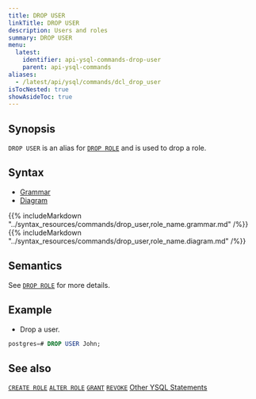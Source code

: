```yaml
---
title: DROP USER
linkTitle: DROP USER
description: Users and roles
summary: DROP USER
menu:
  latest:
    identifier: api-ysql-commands-drop-user
    parent: api-ysql-commands
aliases:
  - /latest/api/ysql/commands/dcl_drop_user
isTocNested: true
showAsideToc: true
---
```


## Synopsis

`DROP USER` is an alias for [`DROP ROLE`](../dcl_drop_role) and is used to drop a role.

## Syntax

<ul class="nav nav-tabs nav-tabs-yb">
  <li >
    <a href="#grammar" class="nav-link active" id="grammar-tab" data-toggle="tab" role="tab" aria-controls="grammar" aria-selected="true">
      <i class="fas fa-file-alt" aria-hidden="true"></i>
      Grammar
    </a>
  </li>
  <li>
    <a href="#diagram" class="nav-link" id="diagram-tab" data-toggle="tab" role="tab" aria-controls="diagram" aria-selected="false">
      <i class="fas fa-project-diagram" aria-hidden="true"></i>
      Diagram
    </a>
  </li>
</ul>

<div class="tab-content">
  <div id="grammar" class="tab-pane fade show active" role="tabpanel" aria-labelledby="grammar-tab">
    {{% includeMarkdown "../syntax_resources/commands/drop_user,role_name.grammar.md" /%}}
  </div>
  <div id="diagram" class="tab-pane fade" role="tabpanel" aria-labelledby="diagram-tab">
    {{% includeMarkdown "../syntax_resources/commands/drop_user,role_name.diagram.md" /%}}
  </div>
</div>

## Semantics

See [`DROP ROLE`](../dcl_drop_role) for more details.

## Example

- Drop a user.

```sql
postgres=# DROP USER John;
```

## See also

[`CREATE ROLE`](../dcl_create_role)
[`ALTER ROLE`](../dcl_alter_role)
[`GRANT`](../dcl_grant)
[`REVOKE`](../dcl_revoke)
[Other YSQL Statements](..)
